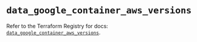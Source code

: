 # `data_google_container_aws_versions`

Refer to the Terraform Registry for docs: [`data_google_container_aws_versions`](https://registry.terraform.io/providers/hashicorp/google-beta/6.12.0/docs/data-sources/google_container_aws_versions).
